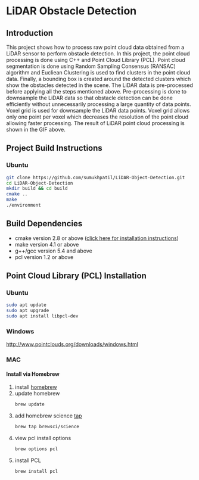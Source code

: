 # LiDAR Obstacle Detection

## Introduction

This project shows how to process raw point cloud data obtained from a LiDAR sensor to perform obstacle detection. In this project, the point cloud processing is done using C++ and Point Cloud Library (PCL). Point cloud segmentation is done using Random Sampling Consensus (RANSAC) algorithm and Eucliean Clustering is used to find clusters in the point cloud data. Finally, a bounding box is created around the detected clusters which show the obstacles detected in the scene. The LiDAR data is pre-processed before applying all the steps mentioned above. Pre-processing is done to downsample the LiDAR data so that obstacle detection can be done efficiently without unnecessarily processing a large quantity of data points. Voxel grid is used for downsample the LiDAR data points. Voxel grid allows only one point per voxel which decreases the resolution of the point cloud allowing faster processing. The result of LiDAR point cloud processing is shown in the GIF above.


## Project Build Instructions
### Ubuntu
```bash
git clone https://github.com/sumukhpatil/LiDAR-Object-Detection.git
cd LiDAR-Object-Detection
mkdir build && cd build
cmake ..
make
./environment
```

## Build Dependencies
- cmake version 2.8 or above ([click here for installation instructions](https://cmake.org/install/))
- make version 4.1 or above
- g++/gcc version 5.4 and above
- pcl version 1.2 or above

## Point Cloud Library (PCL) Installation
### Ubuntu

```bash
sudo apt update
sudo apt upgrade
sudo apt install libpcl-dev

```

### Windows

http://www.pointclouds.org/downloads/windows.html

### MAC

#### Install via Homebrew
1. install [homebrew](https://brew.sh/)
2. update homebrew
	```bash
	brew update
	```
3. add  homebrew science [tap](https://docs.brew.sh/Taps)
	```bash
	brew tap brewsci/science
	```
4. view pcl install options
	```bash
	brew options pcl
	```
5. install PCL
	```bash
	brew install pcl
	```
